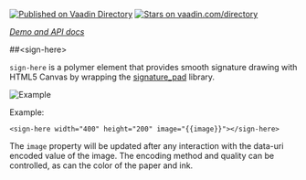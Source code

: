 [![Published on Vaadin  Directory](https://img.shields.io/badge/Vaadin%20Directory-published-00b4f0.svg)](https://vaadin.com/directory/component/CaptainCodemansign-here)
[![Stars on vaadin.com/directory](https://img.shields.io/vaadin-directory/star/CaptainCodemansign-here.svg)](https://vaadin.com/directory/component/CaptainCodemansign-here)

_[Demo and API docs](http://captaincodeman.github.io/sign-here/)_

##&lt;sign-here&gt;

`sign-here` is a polymer element that provides smooth signature drawing with HTML5 Canvas by wrapping
the [signature_pad](https://github.com/szimek/signature_pad) library.

![Example](https://f.cloud.github.com/assets/9873/268046/9ced3454-8efc-11e2-816e-a9b170a51004.png)

Example:

    <sign-here width="400" height="200" image="{{image}}"></sign-here>

The `image` property will be updated after any interaction with the data-uri encoded value of the image.
The encoding method and quality can be controlled, as can the color of the paper and ink.
